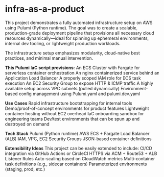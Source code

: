 # infra-as-a-product

This project demonstrates a fully automated infrastructure setup on AWS using Pulumi (Python runtime). The goal was to create a scalable, production-grade deployment pipeline that provisions all necessary cloud resources dynamically—ideal for spinning up ephemeral environments, internal dev tooling, or lightweight production workloads.

The infrastructure setup emphasizes modularity, cloud-native best practices, and minimal manual intervention. 

**This Pulumi IaC script provisions:**
An ECS Cluster with Fargate for serverless container orchestration
An nginx containerized service behind an Application Load Balancer
A properly scoped IAM role for ECS task execution
An EC2 Security Group to expose HTTP & ICMP traffic
A highly available setup across VPC subnets (pulled dynamically)
Environment-based config management using Pulumi.yaml and pulumi.dev.yaml

**Use Cases**
Rapid infrastructure bootstrapping for internal tools
Demo/proof-of-concept environments for product features
Lightweight container hosting without EC2 overhead
IaC onboarding sandbox for engineering teams
Dev/test environments that can be spun up and destroyed on demand

**Tech Stack**
Pulumi (Python runtime)
AWS ECS + Fargate
Load Balancer (ALB)
IAM, VPC, EC2 Security Groups
JSON-based container definitions

**Extensibility Ideas**
This project can be easily extended to include:
CI/CD integration via GitHub Actions or CircleCI
HTTPS via ACM + Route53 + ALB Listener Rules
Auto-scaling based on CloudWatch metrics
Multi-container task definitions (e.g., sidecar containers)
Parameterized environments (staging, prod, etc.)
